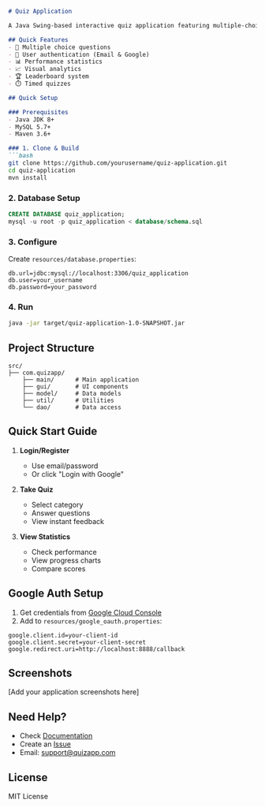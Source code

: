 ```markdown
# Quiz Application

A Java Swing-based interactive quiz application featuring multiple-choice questions, user authentication, and performance analytics.

## Quick Features
- 📝 Multiple choice questions
- 🔐 User authentication (Email & Google)
- 📊 Performance statistics
- 📈 Visual analytics
- 🏆 Leaderboard system
- ⏱️ Timed quizzes

## Quick Setup

### Prerequisites
- Java JDK 8+
- MySQL 5.7+
- Maven 3.6+

### 1. Clone & Build
```bash
git clone https://github.com/yourusername/quiz-application.git
cd quiz-application
mvn install
```

### 2. Database Setup
```sql
CREATE DATABASE quiz_application;
mysql -u root -p quiz_application < database/schema.sql
```

### 3. Configure
Create `resources/database.properties`:
```properties
db.url=jdbc:mysql://localhost:3306/quiz_application
db.user=your_username
db.password=your_password
```

### 4. Run
```bash
java -jar target/quiz-application-1.0-SNAPSHOT.jar
```

## Project Structure
```
src/
├── com.quizapp/
    ├── main/      # Main application
    ├── gui/       # UI components
    ├── model/     # Data models
    ├── util/      # Utilities
    └── dao/       # Data access
```

## Quick Start Guide

1. **Login/Register**
   - Use email/password
   - Or click "Login with Google"

2. **Take Quiz**
   - Select category
   - Answer questions
   - View instant feedback

3. **View Statistics**
   - Check performance
   - View progress charts
   - Compare scores

## Google Auth Setup

1. Get credentials from [Google Cloud Console](https://console.cloud.google.com/)
2. Add to `resources/google_oauth.properties`:
```properties
google.client.id=your-client-id
google.client.secret=your-client-secret
google.redirect.uri=http://localhost:8888/callback
```

## Screenshots
[Add your application screenshots here]

## Need Help?
- Check [Documentation](docs/)
- Create an [Issue](issues/)
- Email: support@quizapp.com

## License
MIT License
```
